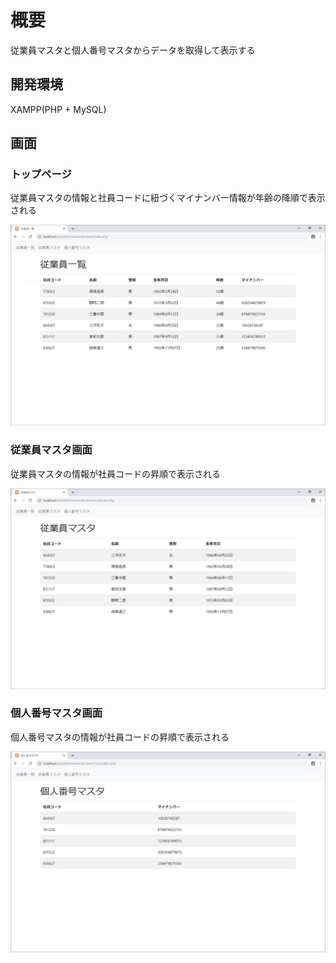 # 概要
従業員マスタと個人番号マスタからデータを取得して表示する

## 開発環境
XAMPP(PHP + MySQL)

## 画面
### トップページ
従業員マスタの情報と社員コードに紐づくマイナンバー情報が年齢の降順で表示される

![トップページ](/images/index.JPG)

### 従業員マスタ画面
従業員マスタの情報が社員コードの昇順で表示される

![従業員マスタ画面](/images/employee.JPG)

### 個人番号マスタ画面
個人番号マスタの情報が社員コードの昇順で表示される

![個人番号マスタ画面](/images/mynumber.JPG)
